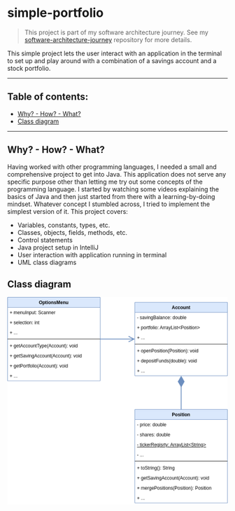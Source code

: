 # simple-portfolio

> This project is part of my software architecture journey. See my [software-architecture-journey](https://github.com/mykingdomforapawn/software-architecture-journey) repository for more details.

This simple project lets the user interact with an application in the terminal to set up and play around with a combination of a savings account and a stock portfolio. 

---

## Table of contents:
- [Why? - How? - What?](#why---how---what)
- [Class diagram](#class-diagram)

---

## Why? - How? - What?

Having worked with other programming languages, I needed a small and comprehensive project to get into Java. This application does not serve any specific purpose other than letting me try out some concepts of the programming language. I started by watching some videos explaining the basics of Java and then just started from there with a learning-by-doing mindset. Whatever concept I stumbled across, I tried to implement the simplest version of it. This project covers: 

- Variables, constants, types, etc.
- Classes, objects, fields, methods, etc.
- Control statements
- Java project setup in IntelliJ
- User interaction with application running in terminal
- UML class diagrams

## Class diagram

![Class diagram](simple_portfolio_class_diagram.drawio.png)
